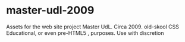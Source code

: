 # master-udl-2009
Assets for the web site project Master UdL. Circa 2009.
old-skool CSS
Educational, or even pre-HTML5 , purposes.
Use with discretion